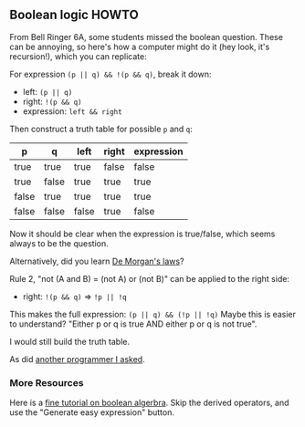 ## Boolean logic HOWTO

From Bell Ringer 6A, some students missed the boolean question. These can be annoying, so here's how a computer might do it (hey look, it's recursion!), which you can replicate:

For expression `(p || q) && !(p && q)`, break it down:

- left: `(p || q)`
- right: `!(p && q)`
- expression: `left && right`

Then construct a truth table for possible `p` and `q`:

| p     | q     | left  | right | expression |
| ----- | ----- | ----- | ----- | ---------- |
| true  | true  | true  | false | false      |
| true  | false | true  | true  | true       |
| false | true  | true  | true  | true       |
| false | false | false | true  | false      |

Now it should be clear when the expression is true/false, which seems always to be the question.

Alternatively, did you learn [De Morgan's laws](https://en.wikipedia.org/wiki/De_Morgan%27s_laws)?

Rule 2, "not (A and B) = (not A) or (not B)" can be applied to the right side:

- right: `!(p && q)` => `!p || !q`

This makes the full expression: `(p || q) && (!p || !q)` Maybe this is easier to understand? "Either p or q is true AND either p or q is not true".

I would still build the truth table.

As did [another programmer I asked](https://photos.app.goo.gl/rPWdoBuTmNfmz8T87).

### More Resources

Here is a [fine tutorial on boolean algerbra](https://ryanstutorials.net/boolean-algebra-tutorial/). Skip the derived operators, and use the "Generate easy expression" button.
